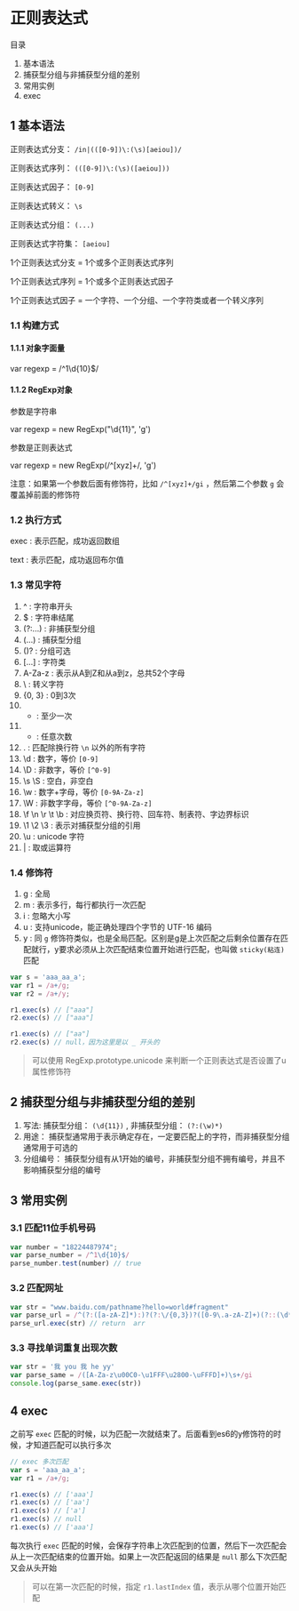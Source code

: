 # 正则表达式

目录

1. 基本语法
2. 捕获型分组与非捕获型分组的差别
3. 常用实例
4. exec

## 1 基本语法

正则表达式分支： `/in|(([0-9])\:(\s)[aeiou])/`

正则表达式序列： `(([0-9])\:(\s)([aeiou]))`

正则表达式因子： `[0-9]`

正则表达式转义： `\s`

正则表达式分组： `(...)`

正则表达式字符集： `[aeiou]`

1个正则表达式分支 = 1个或多个正则表达式序列

1个正则表达式序列 = 1个或多个正则表达式因子

1个正则表达式因子 = 一个字符、一个分组、一个字符类或者一个转义序列

### 1.1 构建方式

#### 1.1.1 对象字面量

var regexp = /^1\d{10}$/

#### 1.1.2 RegExp对象

参数是字符串

var regexp = new RegExp("\d{11}", 'g')

参数是正则表达式

var regexp = new RegExp(/^[xyz]+/, 'g')

注意：如果第一个参数后面有修饰符，比如 `/^[xyz]+/gi` ，然后第二个参数 `g` 会覆盖掉前面的修饰符

### 1.2 执行方式

exec : 表示匹配，成功返回数组

text : 表示匹配，成功返回布尔值

### 1.3 常见字符

1. ^ : 字符串开头
2. $ : 字符串结尾
3. (?:...) : 非捕获型分组
4. (...) : 捕获型分组
5. ()? : 分组可选
6. [...] : 字符类
7. A-Za-z : 表示从A到Z和从a到z，总共52个字母
8. \ : 转义字符
9. {0, 3} : 0到3次
10. + : 至少一次
11. * : 任意次数
12. . : 匹配除换行符 `\n` 以外的所有字符
13. \d : 数字，等价 `[0-9]`
14. \D : 非数字，等价 `[^0-9]`
15. \s \S : 空白，非空白
16. \w : 数字+字母，等价 `[0-9A-Za-z]`
17. \W : 非数字字母，等价 `[^0-9A-Za-z]`
18. \f \n \r \t \b : 对应换页符、换行符、回车符、制表符、字边界标识
19. \1 \2 \3 : 表示对捕获型分组的引用
20. \u : unicode 字符
21. | : 取或运算符

### 1.4 修饰符

1. g : 全局
2. m : 表示多行，每行都执行一次匹配
3. i : 忽略大小写
4. u : 支持unicode，能正确处理四个字节的 UTF-16 编码
5. y : 同 `g` 修饰符类似，也是全局匹配。区别是g是上次匹配之后剩余位置存在匹配就行，y要求必须从上次匹配结束位置开始进行匹配，也叫做 `sticky(粘连)` 匹配

```javascript
var s = 'aaa_aa_a';
var r1 = /a+/g;
var r2 = /a+/y;

r1.exec(s) // ["aaa"]
r2.exec(s) // ["aaa"]

r1.exec(s) // ["aa"]
r2.exec(s) // null，因为这里是以 _ 开头的
```

> 可以使用 RegExp.prototype.unicode 来判断一个正则表达式是否设置了u属性修饰符

## 2 捕获型分组与非捕获型分组的差别

1. 写法: 捕获型分组： `(\d{11})` , 非捕获型分组： `(?:(\w)*)`
2. 用途： 捕获型通常用于表示确定存在，一定要匹配上的字符，而非捕获型分组通常用于可选的
3. 分组编号： 捕获型分组有从1开始的编号，非捕获型分组不拥有编号，并且不影响捕获型分组的编号

## 3 常用实例

### 3.1 匹配11位手机号码

```javascript
var number = "18224487974";
var parse_number = /^1\d{10}$/
parse_number.test(number) // true
```

### 3.2 匹配网址

```javascript
var str = "www.baidu.com/pathname?hello=world#fragment"
var parse_url = /^(?:([a-zA-Z]*):)?(?:\/{0,3})?([0-9\.a-zA-Z]+)(?::(\d*))?(?:\/([^?#]*))?(?:\?([^#]*))?(?:\#(.*))?$/
parse_url.exec(str) // return  arr
```

### 3.3 寻找单词重复出现次数

```javascript
var str = '我 you 我 he yy'
var parse_same = /([A-Za-z\u00C0-\u1FFF\u2800-\uFFFD]+)\s+/gi
console.log(parse_same.exec(str))
```

## 4 exec

之前写 `exec` 匹配的时候，以为匹配一次就结束了。后面看到es6的y修饰符的时候，才知道匹配可以执行多次

```javascript
// exec 多次匹配
var s = 'aaa_aa_a';
var r1 = /a+/g;

r1.exec(s) // ['aaa']
r1.exec(s) // ['aa']
r1.exec(s) // ['a']
r1.exec(s) // null
r1.exec(s) // ['aaa']
```

每次执行 `exec` 匹配的时候，会保存字符串上次匹配到的位置，然后下一次匹配会从上一次匹配结束的位置开始。如果上一次匹配返回的结果是 `null` 那么下次匹配又会从头开始

> 可以在第一次匹配的时候，指定 `r1.lastIndex` 值，表示从哪个位置开始匹配
